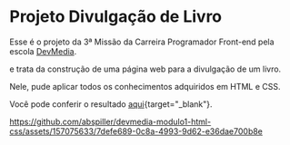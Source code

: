 # Projeto Divulgação de Livro

Esse é o projeto da 3ª Missão da Carreira Programador Front-end pela escola [DevMedia](https://www.devmedia.com.br/).

e trata da construção de uma página web para a divulgação de um livro.

Nele, pude aplicar todos os conhecimentos adquiridos em HTML e CSS.

Você pode conferir o resultado [aqui](https://devmedia-modulo1-html-css-2byb.vercel.app/){target="_blank"}.



https://github.com/abspiller/devmedia-modulo1-html-css/assets/157075633/7defe689-0c8a-4993-9d62-e36dae700b8e

